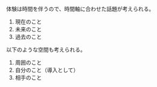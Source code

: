 体験は時間を伴うので、時間軸に合わせた話題が考えられる。

1. 現在のこと
2. 未来のこと
3. 過去のこと

以下のような空間も考えられる。

1. 周囲のこと
2. 自分のこと（導入として）
3. 相手のこと
